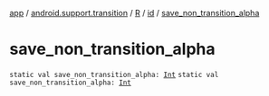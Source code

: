 [app](../../../index.md) / [android.support.transition](../../index.md) / [R](../index.md) / [id](index.md) / [save_non_transition_alpha](./save_non_transition_alpha.md)

# save_non_transition_alpha

`static val save_non_transition_alpha: `[`Int`](https://kotlinlang.org/api/latest/jvm/stdlib/kotlin/-int/index.html)
`static val save_non_transition_alpha: `[`Int`](https://kotlinlang.org/api/latest/jvm/stdlib/kotlin/-int/index.html)